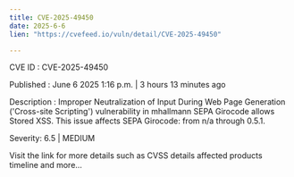```yaml
---
title: CVE-2025-49450
date: 2025-6-6
lien: "https://cvefeed.io/vuln/detail/CVE-2025-49450"

---
```


CVE ID : CVE-2025-49450

Published :  June 6
2025
1:16 p.m. | 3 hours
13 minutes ago

Description : Improper Neutralization of Input During Web Page Generation ('Cross-site Scripting') vulnerability in mhallmann SEPA Girocode allows Stored XSS. This issue affects SEPA Girocode: from n/a through 0.5.1.

Severity: 6.5 | MEDIUM

Visit the link for more details
such as CVSS details
affected products
timeline
and more...
